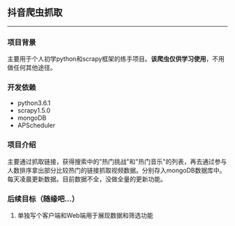 ## 抖音爬虫抓取

------

### 项目背景
主要用于个人初学python和scrapy框架的练手项目。**该爬虫仅供学习使用**，不用做任何其他途径。

### 开发依赖

 - python3.6.1
 - scrapy1.5.0
 - mongoDB
 - APScheduler

### 项目介绍

主要通过抓取链接，获得搜索中的"热门挑战"和"热门音乐"的列表，再去通过参与人数排序拿出部分比较热门的链接抓取视频数据。分别存入mongoDB数据库中。每天凌晨更新数据。目前数据不全，没做全量的更新功能。

### 后续目标（随缘吧...）

  1. 单独写个客户端和Web端用于展现数据和筛选功能
